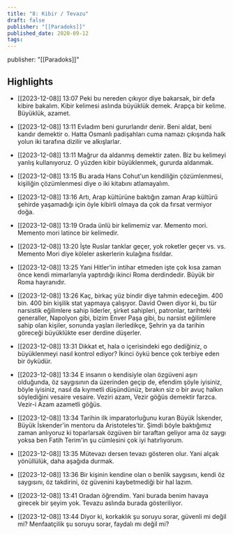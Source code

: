 ```yaml
---
title: "8: Kibir / Tevazu"
draft: false
publisher: "[[Paradoks]]"
published_date: 2020-09-12
tags:
---
```

publisher: "[[Paradoks]]"


## Highlights
* [[2023-12-08]] 13:07  Peki bu nereden çıkıyor diye bakarsak, bir defa kibire bakalım. Kibir kelimesi aslında büyüklük demek. Arapça bir kelime. Büyüklük, azamet.

* [[2023-12-08]] 13:11  Evladım beni gururlandır denir. Beni aldat, beni kandır demektir o. Hatta Osmanlı padişahları cuma namazı çıkışında halk yolun iki tarafına dizilir ve alkışlarlar.

* [[2023-12-08]] 13:11  Mağrur da aldanmış demektir zaten. Biz bu kelimeyi yanlış kullanıyoruz. O yüzden kibir büyüklenmek, gururda aldanmak.

* [[2023-12-08]] 13:15  Bu arada Hans Cohut'un kendiliğin çözümlenmesi, kişiliğin çözümlenmesi diye o iki kitabını atlamayalım.

* [[2023-12-08]] 13:16  Artı, Arap kültürüne baktığın zaman Arap kültürü şehirde yaşamadığı için öyle kibirli olmaya da çok da fırsat vermiyor doğa.

* [[2023-12-08]] 13:19  Orada ünlü bir kelimemiz var. Memento mori. Memento mori latince bir kelimedir.

* [[2023-12-08]] 13:20  İşte Ruslar tanklar geçer, yok roketler geçer vs. vs. Memento Mori diye köleler askerlerin kulağına fısıldar.

* [[2023-12-08]] 13:25  Yani Hitler'in intihar etmeden işte çok kısa zaman önce kendi mimarlarıyla yaptırdığı ikinci Roma derdindedir. Büyük bir Roma hayranıdır.

* [[2023-12-08]] 13:26  Kaç, birkaç yüz bindir diye tahmin edeceğim. 400 bin. 400 bin kişilik stat yapmaya çalışıyor. David Owen diyor ki, bu tür narsistik eğilimlere sahip liderler, şirket sahipleri, patronlar, tarihteki generaller, Napolyon gibi, bizim Enver Paşa gibi, bu narsist eğilimlere sahip olan kişiler, sonunda yaşları ilerledikçe, Şehrin ya da tarihin göreceği büyüklükte eser derdine düşerler.

* [[2023-12-08]] 13:31  Dikkat et, hala o içerisindeki ego dediğiniz, o büyüklenmeyi nasıl kontrol ediyor? İkinci öykü bence çok terbiye eden bir öyküdür.

* [[2023-12-08]] 13:34  E insanın o kendisiyle olan özgüveni aşırı olduğunda, öz saygısının da üzerinden geçip de, efendim şöyle iyisiniz, böyle iyisiniz, nasıl da kıymetli düşündünüz, bırakın siz o bir avuç halkın söylediğini vesaire vesaire. Veziri azam, Vezir göğüs demektir farzca. Vezir-i Azam azametli göğüs.

* [[2023-12-08]] 13:34  Tarihin ilk imparatorluğunu kuran Büyük İskender, Büyük İskender'in mentoru da Aristoteles'tir. Şimdi böyle baktığımız zaman anlıyoruz ki toparlarsak özgüven bir taraftan geliyor ama öz saygı yoksa ben Fatih Terim'in şu cümlesini çok iyi hatırlıyorum.

* [[2023-12-08]] 13:35  Mütevazı dersen tevazı gösteren olur. Yani alçak yönüllülük, daha aşağıda durmak.

* [[2023-12-08]] 13:36  Bir kişinin kendine olan o benlik saygısını, kendi öz saygısını, öz takdirini, öz güvenini kaybetmediği bir hal lazım.

* [[2023-12-08]] 13:41  Oradan öğrendim. Yani burada benim havaya girecek bir şeyim yok. Tevazu aslında burada gösteriliyor.

* [[2023-12-08]] 13:44  Diyor ki, korkaklık şu soruyu sorar, güvenli mi değil mi? Menfaatçilik şu soruyu sorar, faydalı mı değil mi?

